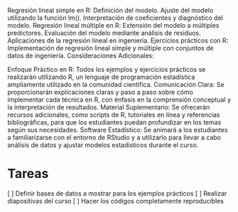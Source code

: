 Regresión lineal simple en R:
Definición del modelo.
Ajuste del modelo utilizando la función lm().
Interpretación de coeficientes y diagnóstico del modelo.
Regresión lineal múltiple en R:
Extensión del modelo a múltiples predictores.
Evaluación del modelo mediante análisis de residuos.
Aplicaciones de la regresión lineal en ingeniería.
Ejercicios prácticos con R: Implementación de regresión lineal simple y múltiple con conjuntos de datos de ingeniería.
Consideraciones Adicionales:

Enfoque Práctico en R: Todos los ejemplos y ejercicios prácticos se realizarán utilizando R, un lenguaje de programación estadística ampliamente utilizado en la comunidad científica.
Comunicación Clara: Se proporcionarán explicaciones claras y paso a paso sobre cómo implementar cada técnica en R, con énfasis en la comprensión conceptual y la interpretación de resultados.
Material Suplementario: Se ofrecerán recursos adicionales, como scripts de R, tutoriales en línea y referencias bibliográficas, para que los estudiantes puedan profundizar en los temas según sus necesidades.
Software Estadístico: Se animará a los estudiantes a familiarizarse con el entorno de RStudio y a utilizarlo para llevar a cabo análisis de datos y ajustar modelos estadísticos durante el curso.

# Tareas

[ ] Definir bases de datos a mostrar para los ejemplos prácticos
[ ] Realizar diapositivas del curso
[ ] Hacer los códigos completamente reproducibles